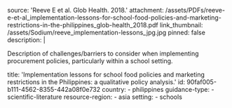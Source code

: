 source: 'Reeve E et al. Glob Health. 2018.'
attachment: /assets/PDFs/reeve-e-et-al_implementation-lessons-for-school-food-policies-and-marketing-restrictions-in-the-philippines_glob-health_2018.pdf
link_thumbnail: /assets/Sodium/reeve_implementation-lessons_jpg.jpg
pinned: false
description: |
  <p>Description of challenges/barriers to consider when implementing procurement policies, particularly within a school setting.
  </p>
title: 'Implementation lessons for school food policies and marketing restrictions in the Philippines: a qualitative policy analysis.'
id: 90faf005-b111-4562-8355-442a08f0e732
country:
  - philippines
guidance-type:
  - scientific-literature
resource-region:
  - asia
setting:
  - schools
